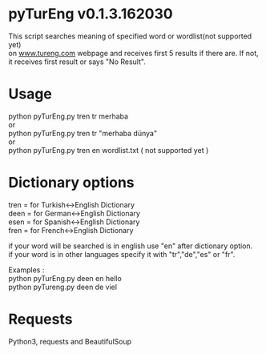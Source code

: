 pyTurEng v0.1.3.162030
==================

This script searches meaning of specified word or wordlist(not supported yet)<br/>
on www.tureng.com webpage and receives first 5 results if there are. If not, it receives first result or says "No Result".

Usage
==================

python pyTurEng.py tren tr merhaba<br/>
or<br/>
python pyTurEng.py tren tr "merhaba dünya"<br/>
or<br/>
python pyTurEng.py tren en wordlist.txt ( not supported yet )<br/>

Dictionary options
==================
tren = for Turkish<->English Dictionary<br/>
deen = for German<->English Dictionary<br/>
esen = for Spanish<->English Dictionary<br/>
fren = for French<->English Dictionary

if your word will be searched is in english use "en" after dictionary option.<br/>
if your word is in other languages specify it with "tr","de","es" or "fr".<br/>

Examples :<br/>
python pyTurEng.py deen en hello<br/>
python pyTureng.py deen de viel<br/>

Requests
==================
Python3, requests and BeautifulSoup


